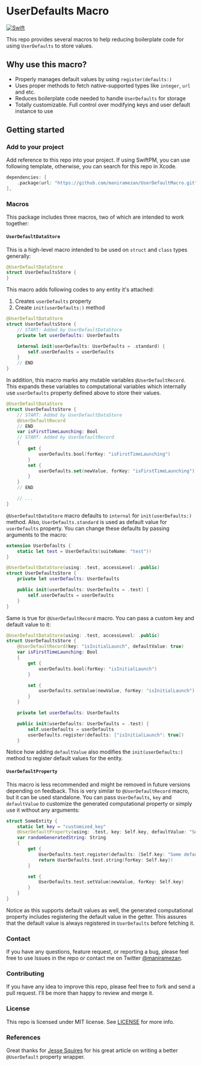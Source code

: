 # UserDefaults Macro

[![Swift](https://img.shields.io/badge/Swift-5.9-Orange?style=flat-square)](https://img.shields.io/badge/Swift-5.9-orange?style=flat-square)

This repo provides several macros to help reducing boilerplate code for using `UserDefaults` to store values.

## Why use this macro?

- Properly manages default values by using `register(defaults:)`
- Uses proper methods to fetch native-supported types like `integer`, `url` and etc.
- Reduces boilerplate code needed to handle `UserDefaults` for storage
- Totally customizable. Full control over modifying keys and user default instance to use

## Getting started

### Add to your project

Add reference to this repo into your project. If using SwiftPM, you can use following template, otherwise, you can search for this repo in Xcode.

```swift
dependencies: [
    .package(url: "https://github.com/maniramezan/UserDefaultMacro.git", .upToNextMajor(from: "1.0.0")),
],
```

### Macros

This package includes three macros, two of which are intended to work together:

#### `UserDefaultDataStore`

This is a high-level macro intended to be used on `struct` and `class` types generally:

```swift
@UserDefaultDataStore
struct UserDefaultsStore {
}
```

This macro adds following codes to any entity it's attached:

1. Creates `userDefaults` property
2. Create `init(userDefaults:)` method

```swift
@UserDefaultDataStore
struct UserDefaultsStore {
    // START: Added by UserDefaultDataStore
    private let userDefaults: UserDefaults

    internal init(userDefaults: UserDefaults = .standard) {
        self.userDefaults = userDefaults
    }
    // END
}
```

In addition, this macro marks any mutable variables `@UserDefaultRecord`. This expands these variables to computational variables which internally use `userDefaults` property defined above to store their values.

```swift
@UserDefaultDataStore
struct UserDefaultsStore {
    // START: Added by UserDefaultDataStore
    @UserDefaultRecord
    // END
    var isFirstTimeLaunching: Bool
    // START: Added by UserDefaultRecord
    {
        get {
            userDefaults.bool(forKey: "isFirstTimeLaunching")
        }
        set {
            userDefaults.set(newValue, forKey: "isFirstTimeLaunching")
        }
    }
    // END

    // ...
}
```

`@UserDefaultDataStore` macro defaults to `internal` for `init(userDefaults:)` method. Also, `UserDefaults.standard` is used as default value for `userDefaults` property. You can change these defaults by passing arguments to the macro:

```swift
extension UserDefaults {
    static let test = UserDefaults(suiteName: "test")!
}

@UserDefaultDataStore(using: .test, accessLevel: .public)
struct UserDefaultsStore {
    private let userDefaults: UserDefaults

    public init(userDefaults: UserDefaults = .test) {
        self.userDefaults = userDefaults
    }
}
```

Same is true for `@UserDefaultRecord` macro. You can pass a custom key and default value to it:

```swift
@UserDefaultDataStore(using: .test, accessLevel: .public)
struct UserDefaultsStore {
    @UserDefaultRecord(key: "isInitialLaunch", defaultValue: true)
    var isFirstTimeLaunching: Bool
    {
        get {
            userDefaults.bool(forKey: "isInitialLaunch")
        }

        set {
            userDefaults.setValue(newValue, forKey: "isInitialLaunch")
        }
    }

    private let userDefaults: UserDefaults

    public init(userDefaults: UserDefaults = .test) {
        self.userDefaults = userDefaults
        userDefaults.register(defaults: ["isInitialLaunch": true])
    }
```

Notice how adding `defaultValue` also modifies the `init(userDefaults:)` method to register default values for the entity.

#### `UserDefaultProperty`

This macro is less recommended and might be removed in future versions depending on feedback. This is very similar to `@UserDefaultRecord` macro, but it can be used standalone. You can pass `UserDefaults`, `key` and `defaultValue` to customize the generated computational property or simply use it without any arguments:

```swift
struct SomeEntity {
    static let key = "customized_key"
    @UserDefaultProperty(using: .test, key: Self.key, defaultValue: "Some default value")
    var randomGeneratedString: String
    {
        get {
            UserDefaults.test.register(defaults: [Self.key: "Some default value"])
            return UserDefaults.test.string(forKey: Self.key)!
        }

        set {
            UserDefaults.test.setValue(newValue, forKey: Self.key)
        }
    }
}
```

Notice as this supports default values as well, the generated computational property includes registering the default value in the getter. This assures that the default value is always registered in `UserDefaults` before fetching it.

### Contact

If you have any questions, feature request, or reporting a bug, please feel free to use Issues in the repo or contact me on Twitter [@maniramezan](https://twitter.com/maniramezan).

### Contributing

If you have any idea to improve this repo, please feel free to fork and send a pull request. I'll be more than happy to review and merge it.

### License

This repo is licensed under MIT license. See [LICENSE]([LICENSE](https://github.com/maniramezan/main/LICENSE)) for more info.

### References

Great thanks for [Jesse Squires](https://www.jessesquires.com/blog/2021/03/26/a-better-approach-to-writing-a-userdefaults-property-wrapper/) for his great article on writing a better `@UserDefault` property wrapper.
